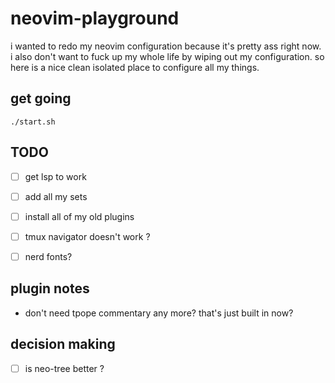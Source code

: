 # neovim-playground

i wanted to redo my neovim configuration because it's pretty ass right now. i
also don't want to fuck up my whole life by wiping out my configuration. so
here is a nice clean isolated place to configure all my things.


## get going

```
./start.sh
```


## TODO

- [ ] get lsp to work
- [ ] add all my sets
- [ ] install all of my old plugins
- [ ] tmux navigator doesn't work ?
- [ ] nerd fonts?


## plugin notes

- don't need tpope commentary any more? that's just built in now?


## decision making

- [ ] is neo-tree better ?

